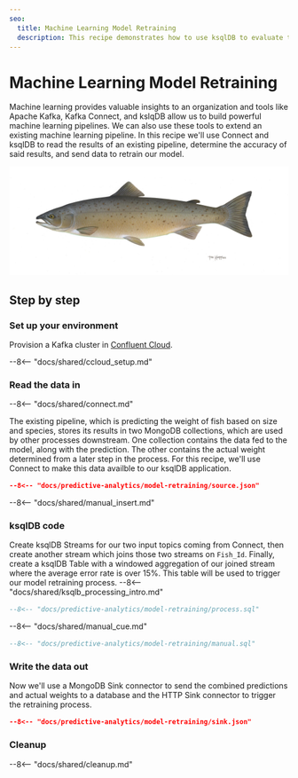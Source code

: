```yaml
---
seo:
  title: Machine Learning Model Retraining
  description: This recipe demonstrates how to use ksqlDB to evaluate the predictions of a machine learning model and send data to retrain the model when needed.
---
```


# Machine Learning Model Retraining

Machine learning provides valuable insights to an organization and tools like Apache Kafka, Kafka Connect, and kslqDB allow us to build powerful machine learning pipelines. We can also use these tools to extend an existing machine learning pipeline. In this recipe we'll use Connect and ksqlDB to read the results of an existing pipeline, determine the accuracy of said results, and send data to retrain our model.

![inventory](../../img/atlantic-salmon.jpg)

## Step by step

### Set up your environment

Provision a Kafka cluster in [Confluent Cloud](https://www.confluent.io/confluent-cloud/tryfree/?utm_source=github&utm_medium=ksqldb_recipes&utm_campaign=inventory).

--8<-- "docs/shared/ccloud_setup.md"

### Read the data in

--8<-- "docs/shared/connect.md"

The existing pipeline, which is predicting the weight of fish based on size and species, stores its results in two MongoDB collections, which are used by other processes downstream. One collection contains the data fed to the model, along with the prediction. The other contains the actual weight determined from a later step in the process. For this recipe, we'll use Connect to make this data availble to our ksqlDB application.

```json
--8<-- "docs/predictive-analytics/model-retraining/source.json"
```

--8<-- "docs/shared/manual_insert.md"

### ksqlDB code

Create ksqlDB Streams for our two input topics coming from Connect, then create another stream which joins those two streams on `Fish_Id`. Finally, create a ksqlDB Table with a windowed aggregation of our joined stream where the average error rate is over 15%. This table will be used to trigger our model retraining process.
--8<-- "docs/shared/ksqlb_processing_intro.md"

```sql
--8<-- "docs/predictive-analytics/model-retraining/process.sql"
```

--8<-- "docs/shared/manual_cue.md"

```sql
--8<-- "docs/predictive-analytics/model-retraining/manual.sql"
```

### Write the data out

Now we'll use a MongoDB Sink connector to send the combined predictions and actual weights to a database and the HTTP Sink connector to trigger the retraining process.

```json
--8<-- "docs/predictive-analytics/model-retraining/sink.json"
```

### Cleanup

--8<-- "docs/shared/cleanup.md"
